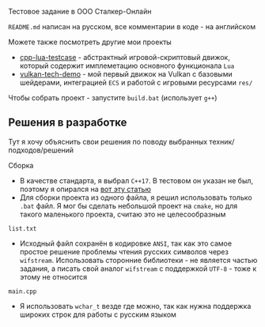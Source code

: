 Тестовое задание в ООО Сталкер-Онлайн

`README.md` написан на русском, все комментарии в коде - на английском

Можете также посмотреть другие мои проекты
- [cpp-lua-testcase](https://github.com/vertoker/cpp-lua-testcase) - абстрактный
игровой-скриптовый движок, который содержит имплеметацию основного функционала `Lua`
- [vulkan-tech-demo](https://github.com/vertoker/vulkan-tech-demo) - мой
первый движок на Vulkan с базовыми шейдерами, интеграцией `ECS` и 
работой с игровыми ресурсами `res/`

Чтобы собрать проект - запустите `build.bat` (использует `g++`)


## Решения в разработке

Тут я хочу объяснить свои решения по поводу выбранных техник/подходов/решений

Сборка
- В качестве стандарта, я выбрал `C++17`. В тестовом он указан не был, 
поэтому я опирался на [вот эту статью](https://habr.com/ru/articles/894736/)
- Для сборки проекта из одного файла, я решил использовать только `.bat` файл.
Я мог бы сделать небольшой проект на `cmake`, но для такого маленького проекта,
считаю это не целесообразным

`list.txt`
- Исходный файл сохранён в кодировке `ANSI`, так как это самое
простое решение проблемы чтения русских символов через `wifstream`. 
Использовать сторонние библиотеки - не является частью задания, 
а писать свой аналог `wifstream` с поддержкой `UTF-8` - тоже к этому не относится

`main.cpp`
- Я использовать `wchar_t` везде где можно, так как нужна поддержка
широких строк для работы с русским языком
